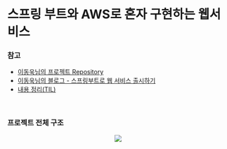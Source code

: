 # 스프링 부트와 AWS로 혼자 구현하는 웹서비스

### 참고
- [이동욱님의 프로젝트 Repository](https://github.com/jojoldu/freelec-springboot2-webservice)
- [이동욱님의 블로그 - 스프링부트로 웹 서비스 출시하기](https://jojoldu.tistory.com/250)
- [내용 정리(TIL)](https://github.com/qlalzl9/TIL/blob/master/Spring_SpringBoot/Springboot_AWS_Webservice.md)
<br>

### 프로젝트 전체 구조
<p align="center"><img src = "https://github.com/qlalzl9/TIL/blob/master/Spring_SpringBoot/img/aws-springboot2-webservice_1.jpg"></p>

